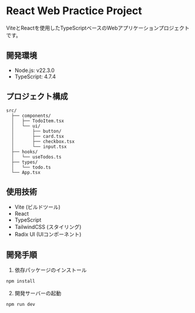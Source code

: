 # React Web Practice Project

ViteとReactを使用したTypeScriptベースのWebアプリケーションプロジェクトです。

## 開発環境

- Node.js: v22.3.0
- TypeScript: 4.7.4

## プロジェクト構成

```
src/
  ├── components/
  │   ├── TodoItem.tsx
  │   └── ui/
  │       ├── button/
  │       ├── card.tsx
  │       ├── checkbox.tsx
  │       └── input.tsx
  ├── hooks/
  │   └── useTodos.ts
  ├── types/
  │   └── todo.ts
  └── App.tsx
```

## 使用技術

- Vite (ビルドツール)
- React
- TypeScript
- TailwindCSS (スタイリング)
- Radix UI (UIコンポーネント)

## 開発手順

1. 依存パッケージのインストール
```bash
npm install
```

2. 開発サーバーの起動
```bash
npm run dev

